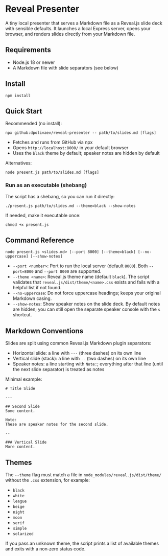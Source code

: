 # Reveal Presenter

A tiny local presenter that serves a Markdown file as a Reveal.js slide deck with sensible defaults. It launches a local Express server, opens your browser, and renders slides directly from your Markdown file.

## Requirements
- Node.js 18 or newer
- A Markdown file with slide separators (see below)

## Install
```
npm install
```

## Quick Start

Recommended (no install):
```
npx github:dpolivaev/reveal-presenter -- path/to/slides.md [flags]
```
- Fetches and runs from GitHub via npx
- Opens `http://localhost:8000/` in your default browser
- Uses the `black` theme by default; speaker notes are hidden by default

Alternatives:
```
node present.js path/to/slides.md [flags]
```

### Run as an executable (shebang)
The script has a shebang, so you can run it directly:
```
./present.js path/to/slides.md --theme=black --show-notes
```
If needed, make it executable once:
```
chmod +x present.js
```

## Command Reference
```
node present.js <slides.md> [--port 8000] [--theme=black] [--no-uppercase] [--show-notes]
```
- `--port <number>`: Port to run the local server (default `8000`). Both `--port=8000` and `--port 8000` are supported.
- `--theme <name>`: Reveal.js theme name (default `black`). The script validates that `reveal.js/dist/theme/<name>.css` exists and fails with a helpful list if not found.
- `--no-uppercase`: Do not force uppercase headings; keeps your original Markdown casing.
- `--show-notes`: Show speaker notes on the slide deck. By default notes are hidden; you can still open the separate speaker console with the `s` shortcut.

## Markdown Conventions
Slides are split using common Reveal.js Markdown plugin separators:
- Horizontal slide: a line with `---` (three dashes) on its own line
- Vertical slide (stack): a line with `--` (two dashes) on its own line
- Speaker notes: a line starting with `Note:`; everything after that line (until the next slide separator) is treated as notes

Minimal example:
```
# Title Slide

---

## Second Slide
Some content.

Note:
These are speaker notes for the second slide.

--

### Vertical Slide
More content.
```

## Themes
The `--theme` flag must match a file in `node_modules/reveal.js/dist/theme/` without the `.css` extension, for example:
- `black`
- `white`
- `league`
- `beige`
- `night`
- `moon`
- `serif`
- `simple`
- `solarized`

If you pass an unknown theme, the script prints a list of available themes and exits with a non‑zero status code.
